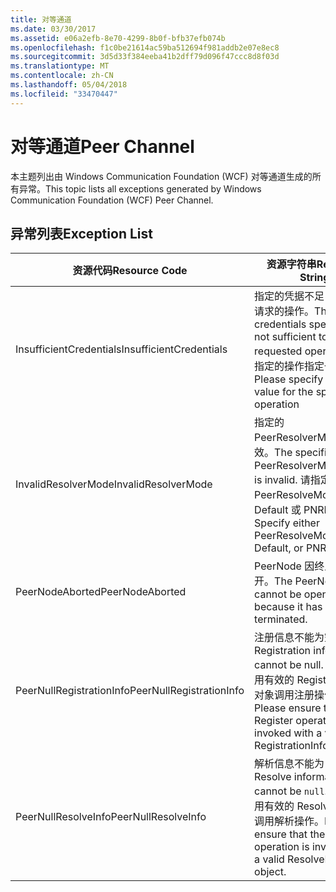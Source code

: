 ```yaml
---
title: 对等通道
ms.date: 03/30/2017
ms.assetid: e06a2efb-8e70-4299-8b0f-bfb37efb074b
ms.openlocfilehash: f1c0be21614ac59ba512694f981addb2e07e8ec8
ms.sourcegitcommit: 3d5d33f384eeba41b2dff79d096f47ccc8d8f03d
ms.translationtype: MT
ms.contentlocale: zh-CN
ms.lasthandoff: 05/04/2018
ms.locfileid: "33470447"
---
```

# <a name="peer-channel"></a><span data-ttu-id="c453f-102">对等通道</span><span class="sxs-lookup"><span data-stu-id="c453f-102">Peer Channel</span></span>
<span data-ttu-id="c453f-103">本主题列出由 Windows Communication Foundation (WCF) 对等通道生成的所有异常。</span><span class="sxs-lookup"><span data-stu-id="c453f-103">This topic lists all exceptions generated by Windows Communication Foundation (WCF) Peer Channel.</span></span>  
  
## <a name="exception-list"></a><span data-ttu-id="c453f-104">异常列表</span><span class="sxs-lookup"><span data-stu-id="c453f-104">Exception List</span></span>  
  
|<span data-ttu-id="c453f-105">资源代码</span><span class="sxs-lookup"><span data-stu-id="c453f-105">Resource Code</span></span>|<span data-ttu-id="c453f-106">资源字符串</span><span class="sxs-lookup"><span data-stu-id="c453f-106">Resource String</span></span>|  
|-------------------|---------------------|  
|<span data-ttu-id="c453f-107">InsufficientCredentials</span><span class="sxs-lookup"><span data-stu-id="c453f-107">InsufficientCredentials</span></span>|<span data-ttu-id="c453f-108">指定的凭据不足，无法执行请求的操作。</span><span class="sxs-lookup"><span data-stu-id="c453f-108">The credentials specified are not sufficient to carry the requested operation.</span></span> <span data-ttu-id="c453f-109">请为指定的操作指定一个有效值</span><span class="sxs-lookup"><span data-stu-id="c453f-109">Please specify a valid value for the specified operation</span></span>|  
|<span data-ttu-id="c453f-110">InvalidResolverMode</span><span class="sxs-lookup"><span data-stu-id="c453f-110">InvalidResolverMode</span></span>|<span data-ttu-id="c453f-111">指定的 PeerResolverMode 值无效。</span><span class="sxs-lookup"><span data-stu-id="c453f-111">The specified PeerResolverMode value is invalid.</span></span> <span data-ttu-id="c453f-112">请指定 PeerResolveMode.Auto、Default 或 PNRP。</span><span class="sxs-lookup"><span data-stu-id="c453f-112">Specify either PeerResolveMode.Auto, Default, or PNRP.</span></span>|  
|<span data-ttu-id="c453f-113">PeerNodeAborted</span><span class="sxs-lookup"><span data-stu-id="c453f-113">PeerNodeAborted</span></span>|<span data-ttu-id="c453f-114">PeerNode 因终止而无法打开。</span><span class="sxs-lookup"><span data-stu-id="c453f-114">The PeerNode cannot be opened because it has been terminated.</span></span>|  
|<span data-ttu-id="c453f-115">PeerNullRegistrationInfo</span><span class="sxs-lookup"><span data-stu-id="c453f-115">PeerNullRegistrationInfo</span></span>|<span data-ttu-id="c453f-116">注册信息不能为空。</span><span class="sxs-lookup"><span data-stu-id="c453f-116">Registration information cannot be null.</span></span> <span data-ttu-id="c453f-117">请确保使用有效的 RegistrationInfo 对象调用注册操作。</span><span class="sxs-lookup"><span data-stu-id="c453f-117">Please ensure that the Register operation is invoked with a valid RegistrationInfo object.</span></span>|  
|<span data-ttu-id="c453f-118">PeerNullResolveInfo</span><span class="sxs-lookup"><span data-stu-id="c453f-118">PeerNullResolveInfo</span></span>|<span data-ttu-id="c453f-119">解析信息不能为 `null`。</span><span class="sxs-lookup"><span data-stu-id="c453f-119">Resolve information cannot be `null`.</span></span> <span data-ttu-id="c453f-120">请确保使用有效的 ResolveInfo 对象调用解析操作。</span><span class="sxs-lookup"><span data-stu-id="c453f-120">Please ensure that the Resolve operation is invoked with a valid ResolveInfo object.</span></span>|
